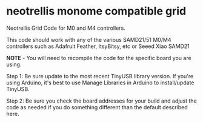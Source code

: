# neotrellis monome compatible grid

Neotrellis Grid Code for M0 and M4 controllers.

This code should work with any of the various SAMD21/51 M0/M4 controllers such as Adafruit Feather, ItsyBitsy, etc or Seeed Xiao SAMD21 

__NOTE__ - You will need to recompile the code for the specific board you are using. 

Step 1: Be sure update to the most recent TinyUSB library version. If you're using Arduino, it's best to use Manage Libraries in Arduino to install/update TinyUSB.

Step 2: Be sure you check the board addresses for your build and adjust the code as needed if you do something different than the default described here.



```
